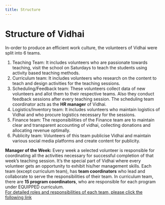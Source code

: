 ```yaml
---
title: Structure
---
```


# Structure of Vidhai
In-order to produce an efficient work culture, the volunteers of Vidhai were split into 6 teams.

1. Teaching Team: It includes volunteers who are passionate towards teaching, visit the school on Saturdays to teach the students using activity based teaching methods.
2. Curriculum team: It includes volunteers who research on the content to teach and design activities for the teaching sessions.
3. Scheduling/Feedback team: These volunteers collect data of new volunteers and allot them to their respective teams. Also they conduct feedback sessions after every teaching session. The scheduling team coordinator acts as the **HR manager** of Vidhai.
4. Logistics/Inventory team: It includes volunteers who maintain logistics of Vidhai and who procure logistics necessary for the sessions.
5. Finance team: The responsibilities of the Finance team are to maintain clear and transparent accounting of vidhai, collecting donations and allocating revenue optimally.
6. Publicity team: Volunteers of this team publicise Vidhai and maintain various social media platforms and create content for publicity.

**Manager of the Week:** Every week a selected volunteer is responsible for coordinating all the activities necessary for successful completion of that week’s teaching session. It’s the special part of Vidhai where every volunteer gets an opportunity to exhibit his/her management skills.
Each team (except curriculum team), has **team coordinators** who lead and collaborate to serve the responsibilities of their team.
In curriculum team, there are **15 program coordinators**, who are responsible for each program under EQUIPPED curriculum.  
[For detailed roles and responsibilities of each team, please click the following link][roles]

[roles]: https://drive.google.com/file/d/1dXeVgTZtNGz5D7q9gSI-0b4AVp1acQnK/view?usp=sharing
